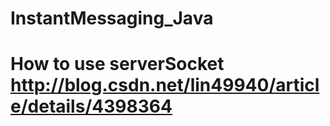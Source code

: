 # InstantMessaging_Java
# How to use serverSocket http://blog.csdn.net/lin49940/article/details/4398364
